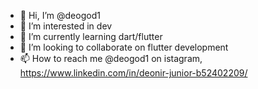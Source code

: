 - 👋 Hi, I’m @deogod1
- 👀 I’m interested in dev
- 🌱 I’m currently learning dart/flutter
- 💞️ I’m looking to collaborate on flutter development
- 📫 How to reach me @deogod1 on istagram, https://www.linkedin.com/in/deonir-junior-b52402209/

<!---
deogod1/deogod1 is a ✨ special ✨ repository because its `README.md` (this file) appears on your GitHub profile.
You can click the Preview link to take a look at your changes.
--->
